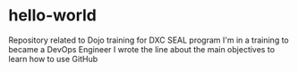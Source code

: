 # hello-world
Repository related to Dojo training for DXC SEAL program
I'm in a training to became a DevOps Engineer
I wrote the line about the main objectives to learn how to use GitHub

